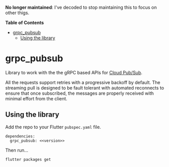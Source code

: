 **No longer maintained**: I've decoded to stop maintaining this to focus on other thigs.

<!-- START doctoc generated TOC please keep comment here to allow auto update -->
<!-- DON'T EDIT THIS SECTION, INSTEAD RE-RUN doctoc TO UPDATE -->
**Table of Contents**

- [grpc_pubsub](#grpc_pubsub)
  - [Using the library](#using-the-library)

<!-- END doctoc generated TOC please keep comment here to allow auto update -->

# grpc_pubsub

Library to work with the the gRPC based APIs for [Cloud Pub/Sub](https://cloud.google.com/pubsub/docs/reference/rpc).

All the requests support retries with a progressive backoff by default.  The streaming pull is designed to be fault tolerant with automated reconnects to ensure that once subscribed, the messages are properly received with minimal effort from the client.

## Using the library

Add the repo to your Flutter `pubspec.yaml` file.

```
dependencies:
  grpc_pubsub: <<version>> 
```

Then run...
```
flutter packages get
```
